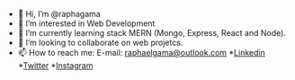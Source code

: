 - 👋 Hi, I’m @raphagama
- 👀 I’m interested in Web Development 
- 🌱 I’m currently learning stack MERN (Mongo, Express, React and Node).
- 💞️ I’m looking to collaborate on web projetcs.
- 📫 How to reach me:
    E-mail: raphaelgama@outlook.com
    *[Linkedin](https://www.linkedin.com/in/raphael-gama-a804a4112)
    *[Twitter](https://twitter.com/rapha_gama)
    *[Instagram](https://instagram.com/rapha_gama)

<!---
raphagama/raphagama is a ✨ special ✨ repository because its `README.md` (this file) appears on your GitHub profile.
You can click the Preview link to take a look at your changes.
--->
